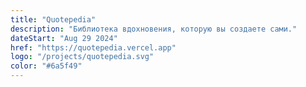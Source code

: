 ```yaml
---
title: "Quotepedia"
description: "Библиотека вдохновения, которую вы создаете сами."
dateStart: "Aug 29 2024"
href: "https://quotepedia.vercel.app"
logo: "/projects/quotepedia.svg"
color: "#6a5f49"
---
```

